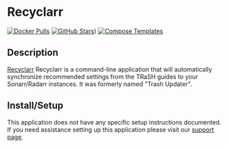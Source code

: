 # Recyclarr

[![Docker Pulls](https://img.shields.io/docker/pulls/recyclarr/recyclarr?color=607D8B&label=docker%20pulls&logo=docker&style=flat-square)](https://hub.docker.com/r/recyclarr/recyclarr)
[![GitHub Stars](https://img.shields.io/github/stars/recyclarr/recyclarr?style=flat-square&color=607D8B&label=github%20stars&logo=github)](https://github.com/recyclarr/recyclarr))
[![Compose Templates](https://img.shields.io/static/v1?style=flat-square&color=607D8B&label=compose&message=templates)](https://github.com/GhostWriters/DockSTARTer/tree/master/compose/.apps/recyclarr)

## Description

[Recyclarr](https://recyclarr.dev) Recyclarr is a command-line application that will automatically synchronize recommended settings from the TRaSH guides to your Sonarr/Radarr instances. It was formerly named "Trash Updater".

## Install/Setup

This application does not have any specific setup instructions documented. If
you need assistance setting up this application please visit our
[support page](https://dockstarter.com/basics/support/).
